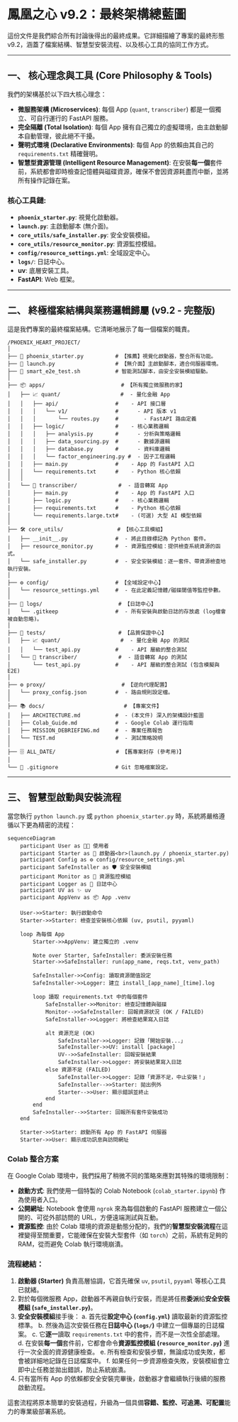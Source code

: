 # 鳳凰之心 v9.2：最終架構總藍圖

這份文件是我們綜合所有討論後得出的最終成果。它詳細描繪了專案的最終形態 v9.2，涵蓋了檔案結構、智慧型安裝流程、以及核心工具的協同工作方式。

---

## 一、 核心理念與工具 (Core Philosophy & Tools)

我們的架構基於以下四大核心理念：

- **微服務架構 (Microservices)**: 每個 App (`quant`, `transcriber`) 都是一個獨立、可自行運行的 FastAPI 服務。
- **完全隔離 (Total Isolation)**: 每個 App 擁有自己獨立的虛擬環境，由主啟動腳本自動管理，彼此絕不干擾。
- **聲明式環境 (Declarative Environments)**: 每個 App 的依賴由其自己的 `requirements.txt` 精確聲明。
- **智慧型資源管理 (Intelligent Resource Management)**: 在安裝**每一個**套件前，系統都會即時檢查記憶體與磁碟資源，確保不會因資源耗盡而中斷，並將所有操作記錄在案。

### 核心工具鏈:

- **`phoenix_starter.py`**: 視覺化啟動器。
- **`launch.py`**: 主啟動腳本 (無介面)。
- **`core_utils/safe_installer.py`**: 安全安裝模組。
- **`core_utils/resource_monitor.py`**: 資源監控模組。
- **`config/resource_settings.yml`**: 全域設定中心。
- **`logs/`**: 日誌中心。
- **uv**: 底層安裝工具。
- **FastAPI**: Web 框架。

---

## 二、 終極檔案結構與業務邏輯歸屬 (v9.2 - 完整版)

這是我們專案的最終檔案結構。它清晰地展示了每一個檔案的職責。

```
/PHOENIX_HEART_PROJECT/
│
├── 🚀 phoenix_starter.py          # 【推薦】視覺化啟動器，整合所有功能。
├── 🚀 launch.py                   # 【無介面】主啟動腳本，適合伺服器環境。
├── 📜 smart_e2e_test.sh           # 智能測試腳本，由安全安裝模組驅動。
│
├── 📦 apps/                        # 【所有獨立微服務的家】
│   ├── 📈 quant/                   #  - 量化金融 App
│   │   ├── api/                  #    - API 接口層
│   │   │   └── v1/               #      - API 版本 v1
│   │   │       └── routes.py     #        - FastAPI 路由定義
│   │   ├── logic/                #    - 核心業務邏輯
│   │   │   ├── analysis.py       #      - 分析與策略邏輯
│   │   │   ├── data_sourcing.py  #      - 數據源邏輯
│   │   │   ├── database.py       #      - 資料庫邏輯
│   │   │   └── factor_engineering.py #  - 因子工程邏輯
│   │   ├── main.py               #    - App 的 FastAPI 入口
│   │   └── requirements.txt      #    - Python 核心依賴
│   │
│   └── 🎤 transcriber/             #  - 語音轉寫 App
│       ├── main.py               #    - App 的 FastAPI 入口
│       ├── logic.py              #    - 核心業務邏輯
│       ├── requirements.txt      #    - Python 核心依賴
│       └── requirements.large.txt#    - (可選) 大型 AI 模型依賴
│
├── 🛠️ core_utils/                 # 【核心工具模組】
│   ├── __init__.py               #  - 將此目錄標記為 Python 套件。
│   ├── resource_monitor.py       #  - 資源監控模組：提供檢查系統資源的函式。
│   └── safe_installer.py         #  - 安全安裝模組：逐一套件、帶資源檢查地執行安裝。
│
├── ⚙️ config/                     # 【全域設定中心】
│   └── resource_settings.yml     #  - 在此定義記憶體/磁碟閾值等監控參數。
│
├── 📝 logs/                        # 【日誌中心】
│   └── .gitkeep                  #  - 所有安裝與啟動日誌的存放處 (log檔會被自動忽略)。
│
├── 🧪 tests/                       # 【品質保證中心】
│   ├── 📈 quant/                   #  - 量化金融 App 的測試
│   │   └── test_api.py           #    - API 層級的整合測試
│   └── 🎤 transcriber/             #  - 語音轉寫 App 的測試
│       └── test_api.py           #    - API 層級的整合測試 (包含模擬與 E2E)
│
├── ⚙️ proxy/                        # 【逆向代理配置】
│   └── proxy_config.json         #  - 路由規則設定檔。
│
├── 📚 docs/                         # 【專案文件】
│   ├── ARCHITECTURE.md           #  - (本文件) 深入的架構設計藍圖
│   ├── Colab_Guide.md            #  - Google Colab 運行指南
│   ├── MISSION_DEBRIEFING.md     #  - 專案任務報告
│   └── TEST.md                   #  - 測試策略說明
│
├── 🗄️ ALL_DATE/                   # 【舊專案封存 (參考用)】
│
└── 📄 .gitignore                  # Git 忽略檔案設定。
```

---

## 三、 智慧型啟動與安裝流程

當您執行 `python launch.py` 或 `python phoenix_starter.py` 時，系統將嚴格遵循以下更為精密的流程：

```mermaid
sequenceDiagram
    participant User as 👨‍💻 使用者
    participant Starter as 🚀 啟動器<br>(launch.py / phoenix_starter.py)
    participant Config as ⚙️ config/resource_settings.yml
    participant SafeInstaller as 🛡️ 安全安裝模組
    participant Monitor as 🔬 資源監控模組
    participant Logger as 📝 日誌中心
    participant UV as ✨ uv
    participant AppVenv as 📦 App .venv

    User->>Starter: 執行啟動命令
    Starter->>Starter: 檢查並安裝核心依賴 (uv, psutil, pyyaml)

    loop 為每個 App
        Starter->>AppVenv: 建立獨立的 .venv

        Note over Starter, SafeInstaller: 委派安裝任務
        Starter->>SafeInstaller: run(app_name, reqs.txt, venv_path)

        SafeInstaller->>Config: 讀取資源閾值設定
        SafeInstaller->>Logger: 建立 install_[app_name]_[time].log

        loop 讀取 requirements.txt 中的每個套件
            SafeInstaller->>Monitor: 檢查記憶體與磁碟
            Monitor-->>SafeInstaller: 回報資源狀況 (OK / FAILED)
            SafeInstaller->>Logger: 將檢查結果寫入日誌

            alt 資源充足 (OK)
                SafeInstaller->>Logger: 記錄「開始安裝...」
                SafeInstaller->>UV: install [package]
                UV-->>SafeInstaller: 回報安裝結果
                SafeInstaller->>Logger: 將安裝結果寫入日誌
            else 資源不足 (FAILED)
                SafeInstaller->>Logger: 記錄「資源不足，中止安裝！」
                SafeInstaller-->>Starter: 拋出例外
                Starter-->>User: 顯示錯誤並終止
            end
        end
        SafeInstaller-->>Starter: 回報所有套件安裝成功
    end

    Starter->>Starter: 啟動所有 App 的 FastAPI 伺服器
    Starter->>User: 顯示成功訊息與訪問網址
```

### Colab 整合方案

在 Google Colab 環境中，我們採用了稍微不同的策略來應對其特殊的環境限制：
- **啟動方式**: 我們使用一個特製的 Colab Notebook (`colab_starter.ipynb`) 作為使用者入口。
- **公開網址**: Notebook 會使用 `ngrok` 來為每個啟動的 FastAPI 服務建立一個公開的、可從外部訪問的 URL，方便遠端測試與互動。
- **資源監控**: 由於 Colab 環境的資源是動態分配的，我們的**智慧型安裝流程**在這裡變得至關重要，它能確保在安裝大型套件（如 `torch`）之前，系統有足夠的 RAM，從而避免 Colab 執行環境崩潰。

### 流程總結：

1.  **啟動器 (Starter)** 負責高層協調，它首先確保 `uv`, `psutil`, `pyyaml` 等核心工具已就緒。
2.  對於每個微服務 App，啟動器不再親自執行安裝，而是將任務**委派**給**安全安裝模組 (`safe_installer.py`)**。
3.  **安全安裝模組**接手後：
    a.  首先從**設定中心 (`config.yml`)** 讀取最新的資源監控標準。
    b.  然後為這次安裝任務在**日誌中心 (`logs/`)** 中建立一個專屬的日誌檔案。
    c.  它**逐一**讀取 `requirements.txt` 中的套件，而不是一次性全部處理。
    d.  在安裝**每一個**套件前，它都會命令**資源監控模組 (`resource_monitor.py`)** 進行一次全面的資源健康檢查。
    e.  所有檢查和安裝步驟，無論成功或失敗，都會被詳細地記錄在日誌檔案中。
    f.  如果任何一步資源檢查失敗，安裝模組會立即中止任務並拋出錯誤，防止系統崩潰。
4.  只有當所有 App 的依賴都安全安裝完畢後，啟動器才會繼續執行後續的服務啟動流程。

這套流程將原本簡單的安裝過程，升級為一個具備**容錯、監控、可追溯、可配置**能力的專業級部署系統。
